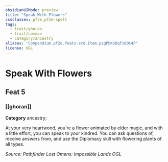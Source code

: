 ```yaml
---
obsidianUIMode: preview
title: "Speak With Flowers"
cssclasses: pf2e,pf2e-spell
tags:
  - trait/ghoran
  - trait/common
  - category/ancestry
aliases: "Compendium.pf2e.feats-srd.Item.psgPbKsbqfz6Qt4P"
license: OGL
---
```

# Speak With Flowers
## Feat 5
### [[ghoran]]

**Category** ancestry; 




At your very heartwood, you're a flower animated by elder magic, and with a little effort, you can speak to your kindred. You can ask questions of, receive answers from, and use the Diplomacy skill with flowering plants of all types.

*Source: Pathfinder Lost Omens: Impossible Lands*
*OGL*